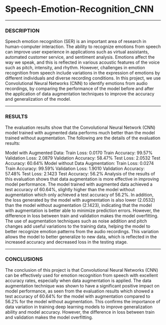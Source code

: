# Speech-Emotion-Recognition_CNN

---

### DESCRIPTION
Speech emotion recognition (SER) is an important area of research in human-computer interaction. The ability to recognize emotions from speech can improve user experience in applications such as virtual assistants, automated customer service, and sentiment analysis. Emotions affect the way we speak, and this is reflected in various acoustic features of the voice such as pitch, intensity, and rhythm. However, challenges in emotion recognition from speech include variations in the expression of emotions by different individuals and diverse recording conditions. In this project, we use Convolutional Neural Networks (CNN) to identify emotions from audio recordings, by comparing the performance of the model before and after the application of data augmentation techniques to improve the accuracy and generalization of the model.

---

### RESULTS
The evaluation results show that the Convolutional Neural Network (CNN) model trained with augmented data performs much better than the model trained without augmentation. The following are the details of the evaluation results:

Model with Augmented Data:
Train Loss: 0.0170
Train Accuracy: 99.57%
Validation Loss: 2.0879
Validation Accuracy: 58.47%
Test Loss: 2.0532
Test Accuracy: 60.64%
Model without Data Augmentation:
Train Loss: 0.0274
Train Accuracy: 99.59%
Validation Loss: 1.9010
Validation Accuracy: 57.48%
Test Loss: 2.1423
Test Accuracy: 56.2%
Analysis of the results of this evaluation shows that data augmentation is more effective in improving model performance. The model trained with augmented data achieved a test accuracy of 60.64%, slightly higher than the model without augmentation which only achieved a test accuracy of 56.2%. In addition, the loss generated by the model with augmentation is also lower (2.0532) than the model without augmentation (2.1423), indicating that the model with augmentation is better able to minimize prediction errors. However, the difference in loss between train and validation makes the model overfitting. The use of augmentation techniques such as noise addition and pitch changes add useful variations to the training data, helping the model to better recognize emotion patterns from the audio recordings. This variation allows the model to better generalize to new data, which is reflected in the increased accuracy and decreased loss in the testing stage.

---

### CONCLUSIONS
The conclusion of this project is that Convolutional Neural Networks (CNN) can be effectively used for emotion recognition from speech with excellent accuracy rates, especially when data augmentation is applied. The data augmentation technique was shown to have a significant positive impact on model performance, as seen from the evaluation results which showed a test accuracy of 60.64% for the model with augmentation compared to 56.2% for the model without augmentation. This confirms the importance of data variation in training deep learning models to improve generalization ability and model accuracy. However, the difference in loss between train and validation makes the model overfitting.

